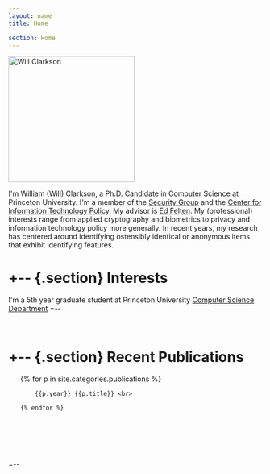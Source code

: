 ```yaml
---
layout: name
title: Home

section: Home
---
```


<img class='inset right' title='Will Clarkson' height="250" src='http://www.cs.princeton.edu/~wclarkso/images/PersonalPicture.jpg'/>

I'm William (Will) Clarkson, a Ph.D. Candidate in Computer Science at Princeton University. I'm a member of the [Security Group](http://security.cs.princeton.edu) and the [Center for Information Technology Policy](http://citp.princeton.edu). My advisor is [Ed Felten](http://cs.princeton.edu/~felten/). My (professional) interests range from applied cryptography and biometrics to privacy and information technology policy more generally. In recent years, my research has centered around identifying ostensibly identical or anonymous items that exhibit identifying features.

+--	{.section}
Interests
========
I'm a 5th year graduate student at Princeton University [Computer Science Department](http://www.cs.princeton.edu)
=--

<br>


+-- {.section}
Recent Publications
========
 <ul>
 	{% for p in site.categories.publications %}
    
    	{{p.year}} {{p.title}} <br>

	{% endfor %}
 </ul>

<br>
<br>
<br>
<br>

=--
